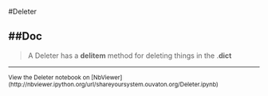 
<!--
FrozenIsBool False
-->

#Deleter

##Doc
----


> 
> A Deleter has a __delitem__ method for deleting things in the <InstanceVariable>.__dict__
> 
> 

----

<small>
View the Deleter notebook on [NbViewer](http://nbviewer.ipython.org/url/shareyoursystem.ouvaton.org/Deleter.ipynb)
</small>

